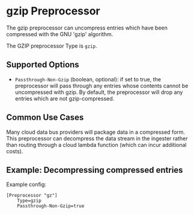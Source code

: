 # gzip Preprocessor

The gzip preprocessor can uncompress entries which have been compressed with the GNU 'gzip' algorithm.

The GZIP preprocessor Type is `gzip`.

## Supported Options

* `Passthrough-Non-Gzip` (boolean, optional): if set to true, the preprocessor will pass through any entries whose contents cannot be uncompressed with gzip. By default, the preprocessor will drop any entries which are not gzip-compressed.

## Common Use Cases

Many cloud data bus providers will package data in a compressed form.  This preprocessor can decompress the data stream in the ingester rather than routing through a cloud lambda function (which can incur additional costs).

## Example: Decompressing compressed entries

Example config:

```
[Preprocessor "gz"]
	Type=gzip
	Passthrough-Non-Gzip=true
```

